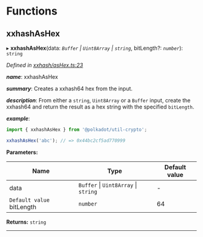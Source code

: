 

# Functions

<a id="xxhashashex"></a>

##  xxhashAsHex

▸ **xxhashAsHex**(data: *`Buffer` \| `Uint8Array` \| `string`*, bitLength?: *`number`*): `string`

*Defined in [xxhash/asHex.ts:23](https://github.com/polkadot-js/common/blob/8861269/packages/util-crypto/src/xxhash/asHex.ts#L23)*

*__name__*: xxhashAsHex

*__summary__*: Creates a xxhash64 hex from the input.

*__description__*: From either a `string`, `Uint8Array` or a `Buffer` input, create the xxhash64 and return the result as a hex string with the specified `bitLength`.

*__example__*:   

```javascript
import { xxhashAsHex } from '@polkadot/util-crypto';

xxhashAsHex('abc'); // => 0x44bc2cf5ad770999
```

**Parameters:**

| Name | Type | Default value |
| ------ | ------ | ------ |
| data | `Buffer` \| `Uint8Array` \| `string` | - |
| `Default value` bitLength | `number` | 64 |

**Returns:** `string`

___

